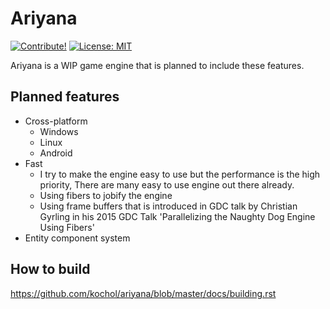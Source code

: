 # Ariyana

[![Contribute!](https://img.shields.io/badge/contributions-welcome-brightgreen.svg?style=flat)](https://github.com/kochol/ariyana/issues)
[![License: MIT](https://img.shields.io/badge/License-MIT-yellow.svg)](https://github.com/kochol/ariyana/blob/master/LICENSE)

Ariyana is a WIP game engine that is planned to include these features.

## Planned features

- Cross-platform
  - Windows
  - Linux
  - Android
- Fast
  - I try to make the engine easy to use but the performance is the high priority, There are many easy to use engine out there already.
  - Using fibers to jobify the engine
  - Using frame buffers that is introduced in GDC talk by Christian Gyrling in his 2015 GDC Talk 'Parallelizing the Naughty Dog Engine Using Fibers'
- Entity component system

## How to build
https://github.com/kochol/ariyana/blob/master/docs/building.rst
